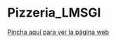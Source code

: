 # Pizzeria_LMSGI

[Pincha aquí para ver la página web](https://maril11.github.io/Tarea16_Pizzeria_LMSGI/)
